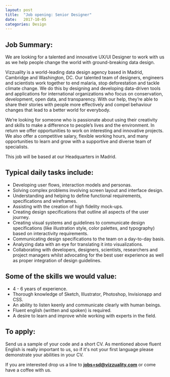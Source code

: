 ```yaml
---
layout: post
title:  "Job opening: Senior Designer"
date:   2017-10-05
categories: Design
---
```


## Job Summary:

We are looking for a talented and innovative UX/UI Designer to work with us as we help people change the world with ground-breaking data design.

Vizzuality is a world-leading data design agency based in Madrid, Cambridge and Washington, DC. Our talented team of designers, engineers and scientists work together to end malaria, stop deforestation and tackle climate change. We do this by designing and developing data-driven tools and applications for international organizations who focus on conservation, development, open data, and transparency. With our help, they’re able to share their stories with people more effectively and compel behaviour changes that lead to a better world for everybody.

We’re looking for someone who is passionate about using their creativity and skills to make a difference to people’s lives and the environment. In return we offer opportunities to work on interesting and innovative projects. We also offer a competitive salary, flexible working hours, and many opportunities to learn and grow with a supportive and diverse team of specialists.

This job will be based at our Headquarters in Madrid.


## Typical daily tasks include:

* Developing user flows, interaction models and personas.
* Solving complex problems involving screen layout and interface design.
* Understanding and helping to define functional requirements, specifications and wireframes.
* Assisting with the creation of high fidelity mock-ups.
* Creating design specifications that outline all aspects of the user journey.
* Creating visual systems and guidelines to communicate design specifications (like illustration style, color palettes, and typography) based on interactivity requirements.
* Communicating design specifications to the team on a day-to-day basis.
* Analyzing data with an eye for translating it into visualizations.
* Collaborating with developers, designers, scientists, researchers and project managers whilst advocating for the best user experience as well as proper integration of design guidelines.


## Some of the skills we would value:

* 4 - 6 years of experience.
* Thorough knowledge of Sketch, Illustrator, Photoshop, Invisionapp and CSS.
* An ability to listen keenly and communicate clearly with human beings.
* Fluent english (written and spoken) is required.
* A desire to learn and improve while working with experts in the field.


## To apply:

Send us a sample of your code and a short CV. As mentioned above fluent English is really important to us, so if it's not your first language please demonstrate your abilities in your CV. 

If you are interested drop us a line to **[jobs+sd@vizzuality.com](mailto:jobs+sd@vizzuality.com)** or come have a coffee with us.
